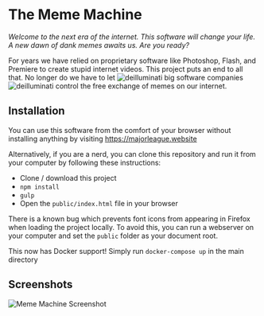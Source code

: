 # The Meme Machine

*Welcome to the next era of the internet. This software will change your life. A new dawn of dank memes awaits us. Are you ready?*

For years we have relied on proprietary software like Photoshop, Flash, and Premiere to create stupid internet videos. This project puts an end to all that. No longer do we have to let ![deilluminati](https://git.io/deilluminati) big software companies ![deilluminati](https://git.io/deilluminati) control the free exchange of memes on our internet.

## Installation

You can use this software from the comfort of your browser without installing anything by visiting https://majorleague.website

Alternatively, if you are a nerd, you can clone this repository and run it from your computer by following these instructions:

- Clone / download this project
- ```npm install```
- ```gulp```
- Open the ```public/index.html``` file in your browser

There is a known bug which prevents font icons from appearing in Firefox when loading the project locally. To avoid this, you can run a webserver on your computer and set the ```public``` folder as your document root. 

This now has Docker support! Simply run `docker-compose up` in the main directory

## Screenshots

![Meme Machine Screenshot](screenshots/meme-machine.jpg)
